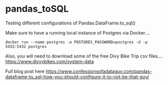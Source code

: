 # pandas_toSQL
Testing different configurations of Pandas.DataFrame.to_sql()

Make sure to have a running local instance of Postgres via Docker....

`docker run --name postgres -e POSTGRES_PASSWORD=postgres -d -p 5432:5432 postgres`

Also, you will need to download some of the free Divy Bike Trip csv files.... https://www.divvybikes.com/system-data



Full blog post here https://www.confessionsofadataguy.com/pandas-dataframe-to_sql-how-you-should-configure-it-to-not-be-that-guy/

